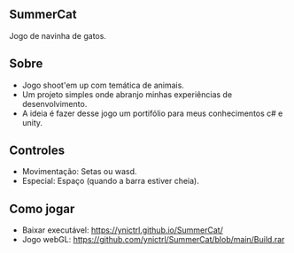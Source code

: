 ## SummerCat
Jogo de navinha de gatos.

## Sobre
- Jogo shoot'em up com temática de animais.
- Um projeto simples onde abranjo minhas experiências de desenvolvimento.
- A ideia é fazer desse jogo um portifólio para meus conhecimentos c# e unity.

## Controles

- Movimentação: Setas ou wasd.
- Especial: Espaço (quando a barra estiver cheia).

## Como jogar

- Baixar executável: https://ynictrl.github.io/SummerCat/
- Jogo webGL: https://github.com/ynictrl/SummerCat/blob/main/Build.rar

